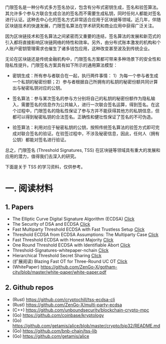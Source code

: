 
门限签名是一种分布式多方签名协议，包含有分布式密钥生成，签名和验签算法。其允许多个参与方联合生成合法的签名而不需要生成私钥，同时任何人都能对签名进行认证。这种去中心化的签名方式非常适合应用于区块链等领域。近几年，伴随区块链技术的快速发展，门限签名算法在学术研究和商业应用中获得广泛关注。

因为区块链技术和签名算法之间紧密而又重要的连结，签名算法的发展和新范式的引入都将直接影响区块链网络的特性和效率。另外，由分布式账本激发的机构和个人账户密钥管理需求也催生了诸多钱包应用，这种改变甚至波及到传统企业。

无论在区块链还是传统金融机构中，门限签名方案都可带来多种场景下的安全性和隐私性提升。门限签名方案具有如下所示的通用算法模型：

- 密钥生成：所有参与者联合在一起，执行两件事情： 1）为每一个参与者生成一个私钥的秘密份额；2）参与者根据自己所拥有的私钥的秘密份额共同计算出与秘密私钥对应的公钥。

- 签名算法：参与某次签名的参与方分别将自己的私钥的秘密份额作为隐私输入，需要签名的信息作为公共输入，进行一次联合签名运算，得到签名。在这个过程中，门限签名的隐私性保证了参与方并不能获得其他方的私钥信息，但都可以得到秘密私钥的合法签名。正确性和健壮性保证了签名的不可伪造。

- 验签算法：利用对应于秘密私钥的公钥，按照传统签名算法的验签方式即可完成对联合签名的验证。在验签过程中，不涉及秘密信息，因此，任何人（拥有公钥）都能对签名进行验证。

总之，门限签名 (Threshold Signatures, TSS) 在区块链等领域具有重大的发展和应用的潜力，值得我们去深入的研究。

下面是关于 TSS 的学习资料，仅供参考。

# 一. 阅读材料

## 1. Papers

* The Elliptic Curve Digital Signature Algorithm (ECDSA) 
  [Click](https://link.springer.com/article/10.1007/s102070100002)
* The Security of DSA and ECDSA
  [Click](https://link.springer.com/chapter/10.1007/3-540-36288-6_23)
* Fast Multiparty Threshold ECDSA with Fast Trustless Setup
  [Click](https://eprint.iacr.org/2019/114.pdf)
* Threshold ECDSA from ECDSA Assumptions: The Multiparty Case
  [Click](https://ieeexplore.ieee.org/abstract/document/8835354)
* Fast Threshold ECDSA with Honest Majority
  [Click](https://dl.acm.org/doi/abs/10.1145/3243734.3243859)
* One Round Threshold ECDSA with Identifiable Abort
  [Click](https://eprint.iacr.org/2020/540.pdf)
* Threshold-Signatures-whitepaper-nchain
  [Click](https://nakasendoproject.org/Threshold-Signatures-whitepaper-nchain.pdf)
* Hierarchical Threshold Secret Sharing
  [Click](https://www.openu.ac.il/lists/mediaserver_documents/personalsites/tamirtassa/hss_conf.pdf)
* (扩展阅读) Blazing Fast OT for Three-Round UC OT
  [Click](https://eprint.iacr.org/2020/110.pdf)
* (WhitePaper) https://github.com/ZenGo-X/gotham-city/blob/master/white-paper/white-paper.pdf

## 2. Github repos

* (Rust) https://github.com/cryptochill/tss-ecdsa-cli
* (Rust) https://github.com/ZenGo-X/multi-party-ecdsa
* (C++) https://github.com/unboundsecurity/blockchain-crypto-mpc
* (Go) https://github.com/coinbase/kryptology
* (Go) https://github.com/getamis/alice/blob/master/crypto/bip32/README.md
* (Go) https://github.com/bnb-chain/tss-lib
* (Go) https://github.com/getamis/alice

